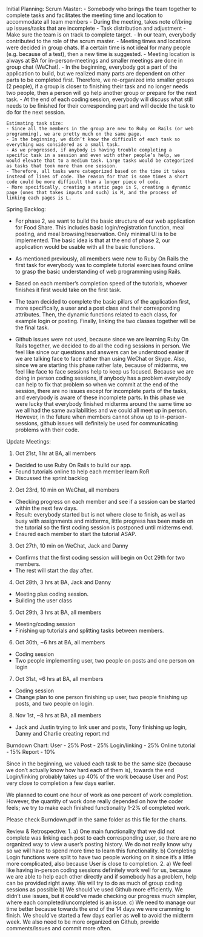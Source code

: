 Initial Planning:
    Scrum Master:
	- Somebody who brings the team together to complete tasks and 		facilitates the meeting time and location to accommodate all team 		members
	- During the meeting, takes note of/bring up issues/tasks that are 		incomplete
	- Task distribution and adjustment
	- Make sure the team is on track to complete target. 
	- In our team, everybody contributed to the role of the scrum master. 
	- Meeting times and locations were decided in group chats. If a 		certain time is not ideal for many people (e.g. because of a test), 		then a new time is suggested. 
	- Meeting location is always at BA for in-person-meetings and smaller 	meetings are done in group chat (WeChat). 
	- In the beginning, everybody got a part of the application to build, 	but we realized many parts are dependent on other parts to be 		completed first. Therefore, we re-organized into smaller groups (2 		people), if a group is closer to finishing their task and no longer 		needs two people, then a person will go help another group or prepare 	for the next task. 
	- At the end of each coding session, everybody will discuss what 		still needs to be finished for their corresponding part and will 		decide the task to do for the next session.

    Estimating task size:
	- Since all the members in the group are new to Ruby on Rails (or web 	programming), we are pretty much on the same page.
	- In the beginning, we didn’t know the difficult of each task so 		everything was considered as a small task. 
	- As we progressed, if anybody is having trouble completing a 		specific task in a session and even with other people’s help, we 		would elevate that to a medium task. Large tasks would be categorized 	as tasks that took more than one session.  
	- Therefore, all tasks were categorized based on the time it takes 		instead of lines of code. The reason for that is some times a short 		code could be more difficult than a longer piece of code. 
	- More specifically, creating a static page is S, creating a dynamic 	page (ones that takes inputs and such) is M, and the process of 		linking each pages is L. 

Spring Backlog:
- For phase 2, we want to build the basic structure of our web 		application for Food Share. This includes basic login/registration 		function, meal posting, and meal browsing/reservation. Only minimal 		UI is to be implemented. The basic idea is that at the end of phase 		2, our application would be usable with all the basic functions.
 
- As mentioned previously, all members were new to Ruby On Rails the 	first task for everybody was to complete tutorial exercises found 		online to grasp the basic understanding of web programming using 		Rails.
- Based on each member’s completion speed of the tutorials, whoever 		finishes it first would take on the first task.

- The team decided to complete the basic pillars of the application 		first, more specifically, a user and a post class and their 			corresponding attributes. Then, the dynamic functions related to each 	class, for example login or posting. Finally, linking the two classes 	together will be the final task. 

- Github issues were not used, because since we are learning Ruby On 	Rails together, we decided to do all the coding sessions in person. 		We feel like since our questions and answers can be understood easier 	if we are talking face to face rather than using WeChat or Skype. 		Also, since we are starting this phase rather late, because of 		midterms, we feel like face to face sessions help to keep us focused. 	Because we are doing in person coding sessions, if anybody has a 		problem everybody can help to fix that problem so when we commit at 		the end of the session, there are no issues except for incomplete 		parts of the tasks, and everybody is aware of these incomplete parts. In this phase we were lucky that everybody finished midterms around 	the same time so we all had the same availabilities and we could all 	meet up in person. However, in the future when members cannot show up to in-person-sessions, github issues will definitely be used for communicating problems with their code. 

Update Meetings:
1. Oct 21st, 1 hr at BA, all members
- Decided to use Ruby On Rails to build our app. 
- Found tutorials online to help each member learn RoR
- Discussed the sprint backlog

2. Oct 23rd, 10 min on WeChat, all members
- Checking progress on each member and see if a session can be started within the next few days. 
- Result: everybody started but is not where close to finish, as well as busy with assignments and midterms, little progress has been made on the tutorial so the first coding session is postponed until midterms end. 
- Ensured each member to start the tutorial ASAP.

3. Oct 27th, 10 min on WeChat, Jack and Danny
- Confirms that the first coding session will begin on Oct 29th for two members. 
- The rest will start the day after. 

4. Oct 28th, 3 hrs at BA, Jack and Danny
- Meeting plus coding session. 
- Building the user class

5. Oct 29th, 3 hrs at BA, all members
- Meeting/coding session
- Finishing up tutorials and splitting tasks between members.

6. Oct 30th, ~6 hrs at BA, all members
- Coding session
- Two people implementing user, two people on posts and one person on login

7. Oct 31st, ~6 hrs at BA, all members
- Coding session
- Change plan to one person finishing up user, two people finishing up posts, and two people on login. 

8. Nov 1st, ~8 hrs at BA, all members
- Jack and Justin trying to link user and posts, Tony finishing up login, Danny and Charlie creating report.md


Burndown Chart:
User - 25%
Post - 25%
Login/linking - 25%
Online tutorial - 15%
Report - 10%

Since in the beginning, we valued each task to be the same size (because we don’t actually know how hard each of them is), towards the end Login/linking probably takes up 40% of the work because User and Post very close to completion a few days earlier. 

We planned to count one hour of work as one percent of work completion. 
However, the quantity of work done really depended on how the coder feels; we try to make each finished functionality 1-2% of completed work. 

Please check Burndown.pdf in the same folder as this file for the charts.

Review & Retrospective:
1. 
a) One main functionality that we did not complete was linking each post to each corresponding user, so there are no organized way to view a user’s posting history. We do not really know why so we will have to spend more time to learn this functionality. 
b) Completing Login functions were split to have two people working on it since it’s a little more complicated, also because User is close to completion. 
2. 
a) We feel like having in-person coding sessions definitely work well for us, because we are able to help each other directly and if somebody has a problem, help can be provided right away. We will try to do as much of group coding sessions as possible
b) We should’ve used Github more efficiently. We didn’t use issues, but it could’ve made checking our progress much simpler, where each completed/uncompleted is an issue. 
c) We need to manage our time better because towards the end of the 14 days we were cramming to finish. We should’ve started a few days earlier as well to avoid the midterm week. We also need to be more organized on Github, provide comments/issues and commit more often.  

